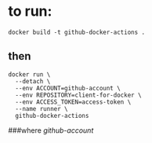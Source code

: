 # to run:

`docker build -t github-docker-actions .`

## then

```
docker run \
  --detach \
  --env ACCOUNT=github-account \
  --env REPOSITORY=client-for-docker \
  --env ACCESS_TOKEN=access-token \
  --name runner \
  github-docker-actions
```
###where
*github-account* 
